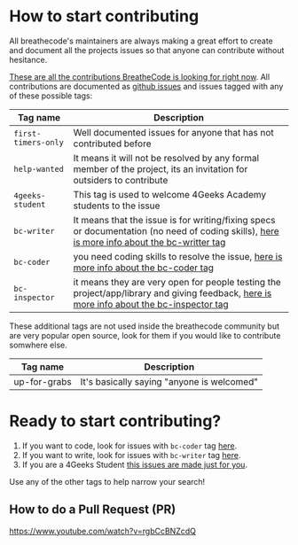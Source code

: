# How to start contributing

All breathecode's maintainers are always making a great effort to create and document all the projects issues so that anyone can contribute without hesitance.

[These are all the contributions BreatheCode is looking for right now](https://github.com/search?q=org%3Abreatheco-de+label%3A%22help+wanted%22&type=Issues). All contributions are documented as [github issues](https://guides.github.com/features/issues/) and issues tagged with any of these possible tags:

| Tag name          | Description |
| ----              | -------     |
| `first-timers-only` | Well documented issues for anyone that has not contributed before |
| `help-wanted`       | It means it will not be resolved by any formal member of the project, its an invitation for outsiders to contribute |
| `4geeks-student`    | This tag is used to welcome 4Geeks Academy students to the issue |
| `bc-writer`        | It means that the issue is for writing/fixing specs or documentation (no need of coding skills), [here is more info about the bc-writter tag](https://github.com/breatheco-de/main-documentation/blob/master/Contribution_Manuals/BreatheCode_Writer.md) |
| `bc-coder`          | you need coding skills to resolve the issue, [here is more info about the bc-coder tag](https://github.com/breatheco-de/main-documentation/blob/master/Contribution_Manuals/coder/BreatheCode_Coder.md) |
| `bc-inspector`      | it means they are very open for people testing the project/app/library and giving feedback, [here is more info about the bc-inspector tag](https://github.com/breatheco-de/main-documentation/blob/master/Contribution_Manuals/inspector/BreatheCode_Inspector.md) |

These additional tags are not used inside the breathecode community but are very popular open source, look for them if you would like to contribute somwhere else.

| Tag name          | Description |
| ----              | -------     |
| up-for-grabs | It's basically saying "anyone is welcomed" |

# Ready to start contributing?

1. If you want to code, look for issues with `bc-coder` tag [here](https://github.com/search?q=is%3Aopen+label%3A%22bc-coder%22).
2. If you want to write, look for issues with `bc-writer` tag [here](https://github.com/search?q=is%3Aopen+label%3A%22bc-writter%22).
3. If you are a 4Geeks Student [this issues are made just for you](https://github.com/search?q=is%3Aopen+label%3A%22%3Anerd_face%3A+4geeks+student%22).

Use any of the other tags to help narrow your search!

## How to do a Pull Request (PR)
https://www.youtube.com/watch?v=rgbCcBNZcdQ

<!--stackedit_data:
eyJoaXN0b3J5IjpbOTI5MTY2ODUzXX0=
-->
